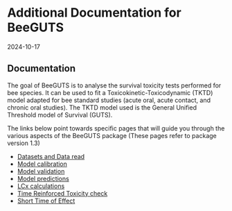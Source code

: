 Additional Documentation for BeeGUTS
================
2024-10-17

## Documentation

The goal of BeeGUTS is to analyse the survival toxicity tests performed
for bee species. It can be used to fit a Toxicokinetic-Toxicodynamic
(TKTD) model adapted for bee standard studies (acute oral, acute
contact, and chronic oral studies). The TKTD model used is the General
Unified Threshold model of Survival (GUTS).

The links below point towards specific pages that will guide you through
the various aspects of the BeeGUTS package (These pages refer to package version
1.3)

- [Datasets and Data read](./dataset_loading.md)
- [Model calibration](./calibration.md)
- [Model validation](./validation.md)
- [Model predictions](./predictions.md)
- [LCx calculations](./lc_x_calculation.md)
- [Time Reinforced Toxicity check](./TRT_check.md)
- [Short Time of Effect](./ShortTimeEffect.md)

